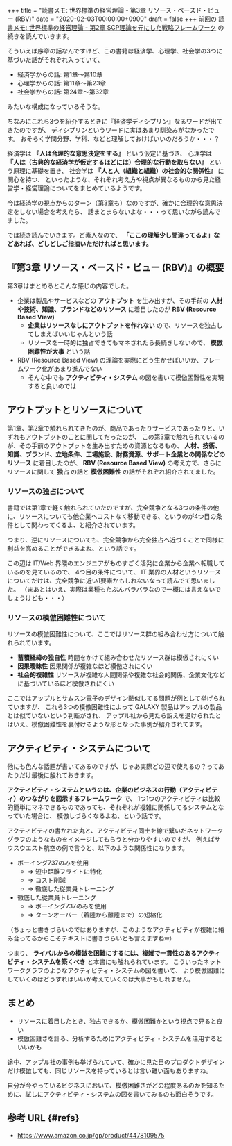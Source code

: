 +++
title = "読書メモ: 世界標準の経営理論 - 第3章 リソース・ベースド・ビュー (RBV)"
date = "2020-02-03T00:00:00+0900"
draft = false
+++
前回の [読書メモ: 世界標準の経営理論 - 第2章 SCP理論を元にした戦略フレームワーク](/biz/20200202/) の続きを読んでいきます。

そういえば序章の話なんですけど、この書籍は経済学、心理学、社会学の3つに基づいた話がそれぞれ入っていて、

- 経済学からの話: 第1章〜第10章
- 心理学からの話: 第11章〜第23章
- 社会学からの話: 第24章〜第32章

みたいな構成になっているそうな。

ちなみにこれら3つを紹介するときに『経済学ディシプリン』なるワードが出てきたのですが、
ディシプリンというワードに実はあまり馴染みがなかったです。
おそらく学問分野、学科、などと理解しておけばいいのだろうか・・・？

経済学は **『人は合理的な意思決定をする』** という仮定に基づき、
心理学は **『人は（古典的な経済学が仮定するほどには）合理的な行動を取らない』** という原理に基礎を置き、
社会学は **『人と人（組織と組織）の社会的な関係性』** に関心を持つ、
といったような、それぞれ考え方や視点が異なるものから見た経営学・経営理論についてをまとめているようです。

今は経済学の視点からのターン（第3章も）なのですが、確かに合理的な意思決定をしない場合を考えたら、
話まとまらないよな・・・って思いながら読んでました。

では続き読んでいきます。ど素人なので、
**「ここの理解少し間違ってるよ」などあれば、どしどしご指摘いただければと思います。**



## 『第3章 リソース・ベースド・ビュー (RBV)』の概要

第3章はまとめるとこんな感じの内容でした。

- 企業は製品やサービスなどの **アウトプット** を生み出すが、その手前の **人材や技術、知識、ブランドなどのリソース** に着目したのが **RBV (Resource Based View)**
    - **企業はリソースなしにアウトプットを作れない** ので、リソースを独占してしまえばいいじゃんという話
    - リソースを一時的に独占できてもマネされたら長続きしないので、 **模倣困難性が大事** という話
- RBV (Resource Based View) の理論を実際にどう生かせばいいか、フレームワーク化があまり進んでない
    - そんな中でも **アクティビティ・システム** の図を書いて模倣困難性を実現すると良いのでは



## アウトプットとリソースについて

第1章、第2章で触れられてきたのが、商品であったりサービスであったりと、いずれもアウトプットのことに関してだったのが、
この第3章で触れられているのが、その手前のアウトプットを生み出すための資源となるもの、 **人材、技術、知識、ブランド、立地条件、工場施設、財務資源、サポート企業との関係などのリソース** に着目したのが、
**RBV (Resource Based View)** の考え方で、さらにリソースに関して **独占** の話と **模倣困難性** の話がそれぞれ紹介されてました。

### リソースの独占について

書籍では第1章で軽く触れられていたのですが、完全競争となる3つの条件の他に、リソースについても他企業へコストなく移動できる、というのが4つ目の条件として関わってくるよ、と紹介されています。

つまり、逆にリソースについても、完全競争から完全独占へ近づくことで同様に利益を高めることができるよね、という話です。

この辺は IT/Web 界隈のエンジニアがものすごく活発に企業から企業へ転職しているのを見ているので、
4つ目の条件について、 IT 業界の人材というリソースについてだけは、完全競争に近い1要素かもしれないなって読んでて思いました。
（まあとはいえ、実際は業種もたぶんバラバラなので一概には言えないでしょうけども・・・）

### リソースの模倣困難性について

リソースの模倣困難性について、ここではリソース群の組み合わせ方について触れられています。

- **蓄積経緯の独自性** 時間をかけて組み合わせたリソース群は模倣されにくい
- **因果曖昧性** 因果関係が複雑なほど模倣されにくい
- **社会的複雑性** リソースが複雑な人間関係や複雑な社会的関係、企業文化などに基づいているほど模倣されにくい

ここではアップルとサムスン電子のデザイン酷似してる問題が例として挙げられていますが、
これら3つの模倣困難性によって GALAXY 製品はアップルの製品とは似ていないという判断がされ、
アップル社から見たら訴えを退けられたとはいえ、模倣困難性を裏付けるような形となった事例が紹介されてます。



## アクティビティ・システムについて

他にも色んな話題が書いてあるのですが、じゃあ実際どの辺で使えるの？ってあたりだけ最後に触れておきます。

**アクティビティ・システムというのは、企業のビジネスの行動（アクティビティ）のつながりを図示するフレームワーク** で、
1つ1つのアクティビティは比較的簡単にマネできるものであっても、それぞれが複雑に関係してるシステムとなっていた場合に、
模倣しづらくなるよね、という話です。

アクティビティの書かれた丸と、アクティビティ同士を線で繋いだネットワークグラフのようなものをイメージしてもらうと分かりやすいのですが、
例えばサウスウエスト航空の例で言うと、以下のような関係性になります。

- ボーイング737のみを使用
    - => 短中距離フライトに特化
    - => コスト削減
    - => 徹底した従業員トレーニング
- 徹底した従業員トレーニング
    - => ボーイング737のみを使用
    - => ターンオーバー（着陸から離陸まで）の短縮化

（ちょっと書きづらいのではありますが、このようなアクティビティが複雑に絡み合ってるからこそテキストに書きづらいとも言えますねw）

つまり、 **ライバルからの模倣を困難にするには、複雑で一貫性のあるアクティビティ・システムを築くべき** と本書にも触れられています。
こういったネットワークグラフのようなアクティビティ・システムの図を書いて、
より模倣困難にしていくのはどうすればいいか考えていくのは大事かもしれません。



## まとめ

- リソースに着目したとき、独占できるか、模倣困難かという視点で見ると良い
- 模倣困難さを計る、分析するためにアクティビティ・システムを活用するといいかも

途中、アップル社の事例も挙げられていて、確かに見た目のプロダクトデザインだけ模倣しても、同じリソースを持っているとは言い難い面もありますね。

自分が今やっているビジネスにおいて、模倣困難さがどの程度あるのかを知るために、試しにアクティビティ・システムの図を書いてみるのも面白そうです。



## 参考 URL {#refs}

- https://www.amazon.co.jp/gp/product/4478109575